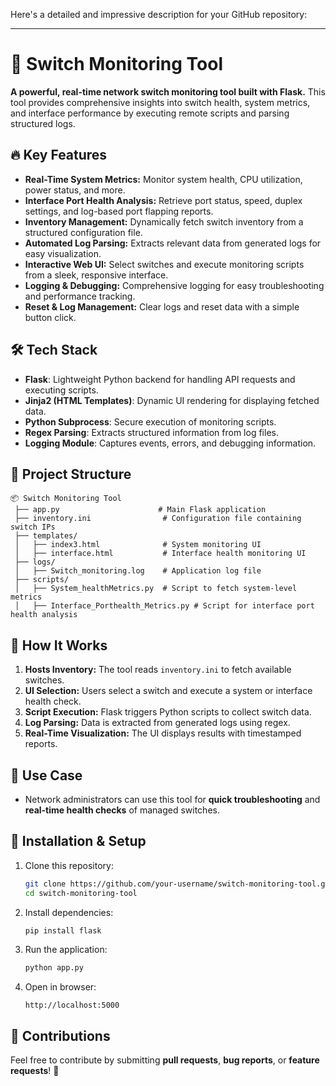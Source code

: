 Here's a detailed and impressive description for your GitHub repository:  

---

# 🚀 Switch Monitoring Tool  

**A powerful, real-time network switch monitoring tool built with Flask.** This tool provides comprehensive insights into switch health, system metrics, and interface performance by executing remote scripts and parsing structured logs.  

## 🔥 Key Features  
- **Real-Time System Metrics:** Monitor system health, CPU utilization, power status, and more.  
- **Interface Port Health Analysis:** Retrieve port status, speed, duplex settings, and log-based port flapping reports.  
- **Inventory Management:** Dynamically fetch switch inventory from a structured configuration file.  
- **Automated Log Parsing:** Extracts relevant data from generated logs for easy visualization.  
- **Interactive Web UI:** Select switches and execute monitoring scripts from a sleek, responsive interface.  
- **Logging & Debugging:** Comprehensive logging for easy troubleshooting and performance tracking.  
- **Reset & Log Management:** Clear logs and reset data with a simple button click.  

## 🛠️ Tech Stack  
- **Flask**: Lightweight Python backend for handling API requests and executing scripts.  
- **Jinja2 (HTML Templates)**: Dynamic UI rendering for displaying fetched data.  
- **Python Subprocess**: Secure execution of monitoring scripts.  
- **Regex Parsing**: Extracts structured information from log files.  
- **Logging Module**: Captures events, errors, and debugging information.  

## 📂 Project Structure  
```
📦 Switch Monitoring Tool
 ├── app.py                      # Main Flask application
 ├── inventory.ini                # Configuration file containing switch IPs
 ├── templates/                   
 │   ├── index3.html              # System monitoring UI
 │   ├── interface.html           # Interface health monitoring UI
 ├── logs/
 │   ├── Switch_monitoring.log    # Application log file
 ├── scripts/
 │   ├── System_healthMetrics.py  # Script to fetch system-level metrics
 │   ├── Interface_Porthealth_Metrics.py # Script for interface port health analysis
```

## 🚀 How It Works  
1. **Hosts Inventory:** The tool reads `inventory.ini` to fetch available switches.  
2. **UI Selection:** Users select a switch and execute a system or interface health check.  
3. **Script Execution:** Flask triggers Python scripts to collect switch data.  
4. **Log Parsing:** Data is extracted from generated logs using regex.  
5. **Real-Time Visualization:** The UI displays results with timestamped reports.  

## 🎯 Use Case  
- Network administrators can use this tool for **quick troubleshooting** and **real-time health checks** of managed switches.  

## 🔧 Installation & Setup  
1. Clone this repository:  
   ```sh
   git clone https://github.com/your-username/switch-monitoring-tool.git
   cd switch-monitoring-tool
   ```  
2. Install dependencies:  
   ```sh
   pip install flask  
   ```  
3. Run the application:  
   ```sh
   python app.py  
   ```  
4. Open in browser:  
   ```
   http://localhost:5000
   ```

## 📝 Contributions  
Feel free to contribute by submitting **pull requests**, **bug reports**, or **feature requests**! 🚀  

